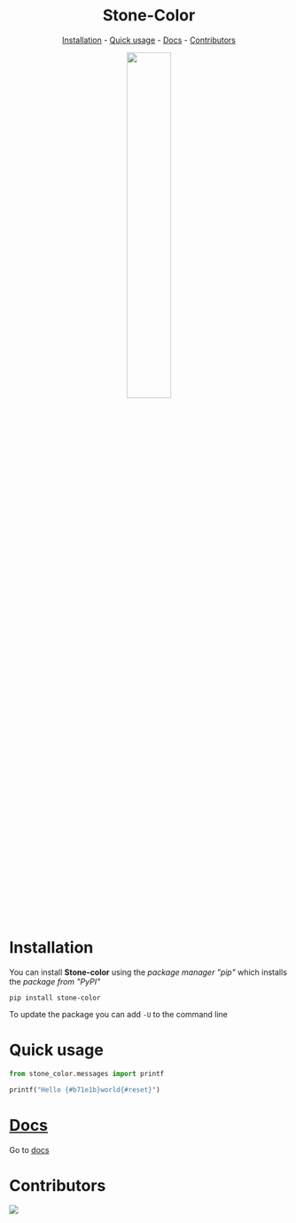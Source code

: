<div align="center"> 
    
# Stone-Color
[Installation](#installation) - [Quick usage](#quick-usage) - [Docs](https://stone-color.readthedocs.io/en/latest/) - [Contributors](#contributors)

<img src=".img/logo.png" width=40%>
</div>

# Installation

You can install **Stone-color** using the *package manager "pip"* which installs the *package from "PyPI"*

```
pip install stone-color
```

To update the package you can add `-U` to the command line

# Quick usage

```python
from stone_color.messages import printf

printf("Hello {#b71e1b}world{#reset}")
```

# [Docs](https://stone-color.readthedocs.io/en/latest/)

Go to [docs](https://stone-color.readthedocs.io/en/latest/)

# Contributors

<a href="https://github.com/aniko33/stone-color/graphs/contributors">
    <img src="https://contributors-img.web.app/image?repo=aniko33/stone-color">
</a>
